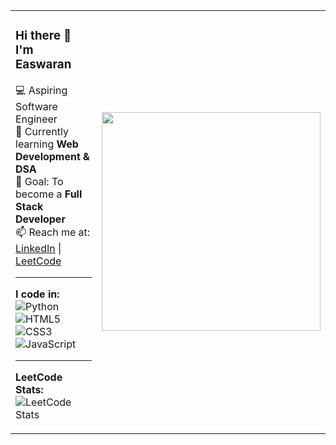 <table>
  <tr>
    <td>

### Hi there 👋 I'm Easwaran  
💻 Aspiring Software Engineer  
🌱 Currently learning **Web Development & DSA**  
🎯 Goal: To become a **Full Stack Developer**  
📫 Reach me at: [LinkedIn](https://linkedin.com/in/YOUR_LINK) | [LeetCode](https://leetcode.com/Eshwar26/)

---

**I code in:**  
![Python](https://img.shields.io/badge/-Python-blue?logo=python)
![HTML5](https://img.shields.io/badge/-HTML5-orange?logo=html5)
![CSS3](https://img.shields.io/badge/-CSS3-blue?logo=css3)
![JavaScript](https://img.shields.io/badge/-JavaScript-yellow?logo=javascript)

---

**LeetCode Stats:**  
![LeetCode Stats](https://leetcard.jacoblin.cool/Eshwar26?theme=dark&font=Karma)

</td>
<td>

<img src="https://cdn.dribbble.com/users/1162077/screenshots/3848914/programmer.gif" width="350">

</td>
  </tr>
</table>

